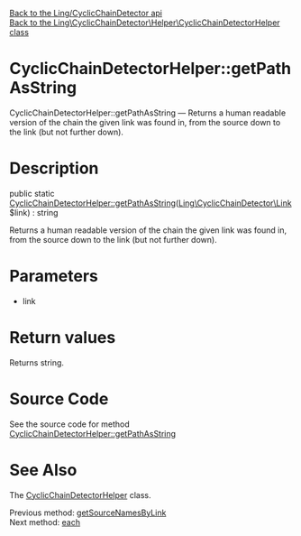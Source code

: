 [Back to the Ling/CyclicChainDetector api](https://github.com/lingtalfi/CyclicChainDetector/blob/master/doc/api/Ling/CyclicChainDetector.md)<br>
[Back to the Ling\CyclicChainDetector\Helper\CyclicChainDetectorHelper class](https://github.com/lingtalfi/CyclicChainDetector/blob/master/doc/api/Ling/CyclicChainDetector/Helper/CyclicChainDetectorHelper.md)


CyclicChainDetectorHelper::getPathAsString
================



CyclicChainDetectorHelper::getPathAsString — Returns a human readable version of the chain the given link was found in, from the source down to the link (but not further down).




Description
================


public static [CyclicChainDetectorHelper::getPathAsString](https://github.com/lingtalfi/CyclicChainDetector/blob/master/doc/api/Ling/CyclicChainDetector/Helper/CyclicChainDetectorHelper/getPathAsString.md)([Ling\CyclicChainDetector\Link](https://github.com/lingtalfi/CyclicChainDetector/blob/master/doc/api/Ling/CyclicChainDetector/Link.md) $link) : string




Returns a human readable version of the chain the given link was found in, from the source down to the link (but not further down).




Parameters
================


- link

    


Return values
================

Returns string.








Source Code
===========
See the source code for method [CyclicChainDetectorHelper::getPathAsString](https://github.com/lingtalfi/CyclicChainDetector/blob/master/Helper/CyclicChainDetectorHelper.php#L89-L101)


See Also
================

The [CyclicChainDetectorHelper](https://github.com/lingtalfi/CyclicChainDetector/blob/master/doc/api/Ling/CyclicChainDetector/Helper/CyclicChainDetectorHelper.md) class.

Previous method: [getSourceNamesByLink](https://github.com/lingtalfi/CyclicChainDetector/blob/master/doc/api/Ling/CyclicChainDetector/Helper/CyclicChainDetectorHelper/getSourceNamesByLink.md)<br>Next method: [each](https://github.com/lingtalfi/CyclicChainDetector/blob/master/doc/api/Ling/CyclicChainDetector/Helper/CyclicChainDetectorHelper/each.md)<br>

